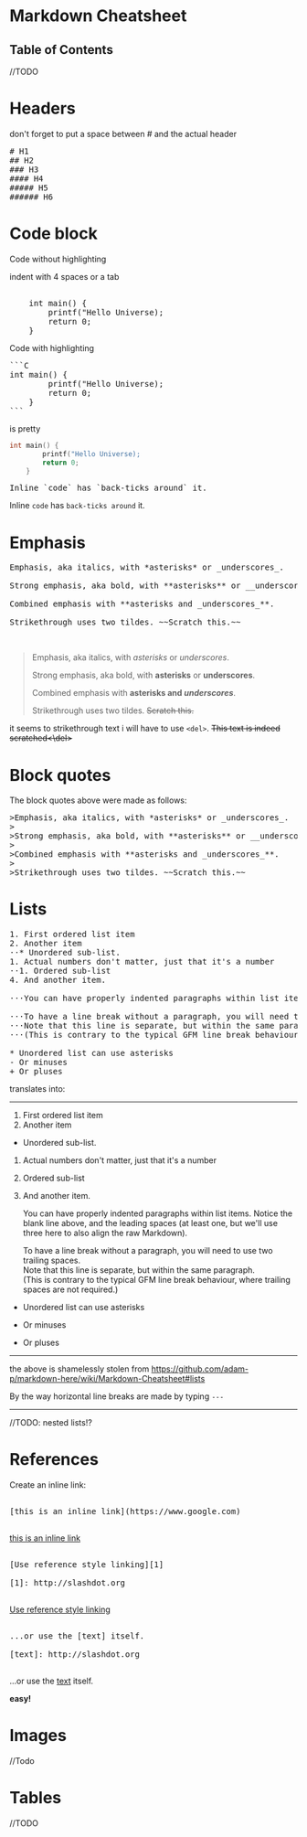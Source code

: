 # Markdown Cheatsheet

## Table of Contents

//TODO

# Headers

don't forget to put a space between \# and the actual header


<pre>
# H1
## H2
### H3
#### H4
##### H5
###### H6
</pre>

# Code block

Code without highlighting

indent with 4 spaces or a tab

<pre>   
    int main() {
        printf("Hello Universe);
        return 0;
    }
</pre>

Code with highlighting

<pre>
```C
int main() {
        printf("Hello Universe);
        return 0;
    }
```
</pre>

is pretty

```C
int main() {
        printf("Hello Universe);
        return 0;
    }
```
<pre>
Inline `code` has `back-ticks around` it.
</pre>

Inline `code` has `back-ticks around` it.

# Emphasis

<pre>
Emphasis, aka italics, with *asterisks* or _underscores_.

Strong emphasis, aka bold, with **asterisks** or __underscores__.

Combined emphasis with **asterisks and _underscores_**.

Strikethrough uses two tildes. ~~Scratch this.~~
</pre>

<br/>


>Emphasis, aka italics, with *asterisks* or _underscores_.
>
>Strong emphasis, aka bold, with **asterisks** or __underscores__.
>
>Combined emphasis with **asterisks and _underscores_**.
>
>Strikethrough uses two tildes. ~~Scratch this.~~


it seems to strikethrough text i will have to use `<del>`.
<del>This text is indeed scratched<\del>


# Block quotes

The block quotes above were made as follows:

<pre>
>Emphasis, aka italics, with *asterisks* or _underscores_.
>
>Strong emphasis, aka bold, with **asterisks** or __underscores__.
>
>Combined emphasis with **asterisks and _underscores_**.
>
>Strikethrough uses two tildes. ~~Scratch this.~~
</pre>

# Lists

<pre>
1. First ordered list item
2. Another item
⋅⋅* Unordered sub-list. 
1. Actual numbers don't matter, just that it's a number
⋅⋅1. Ordered sub-list
4. And another item.

⋅⋅⋅You can have properly indented paragraphs within list items. Notice the blank line above, and the leading spaces (at least one, but we'll use three here to also align the raw Markdown).

⋅⋅⋅To have a line break without a paragraph, you will need to use two trailing spaces.⋅⋅
⋅⋅⋅Note that this line is separate, but within the same paragraph.⋅⋅
⋅⋅⋅(This is contrary to the typical GFM line break behaviour, where trailing spaces are not required.)

* Unordered list can use asterisks
- Or minuses
+ Or pluses
</pre>

translates into:

---

1. First ordered list item
2. Another item
* Unordered sub-list. 
1. Actual numbers don't matter, just that it's a number
1. Ordered sub-list
4. And another item.
   
   You can have properly indented paragraphs within list items. Notice the blank line above, and the leading spaces (at least one, but we'll use three here to also align the raw Markdown).

   To have a line break without a paragraph, you will need to use two trailing spaces.  
 Note that this line is separate, but within the same paragraph.  
 (This is contrary to the typical GFM line break behaviour, where trailing spaces are not required.)

* Unordered list can use asterisks
- Or minuses
+ Or pluses

---

the above is shamelessly stolen from https://github.com/adam-p/markdown-here/wiki/Markdown-Cheatsheet#lists

By the way horizontal line breaks are made by typing `---`

---

//TODO: nested lists!?

# References

Create an inline link:

<pre>

[this is an inline link](https://www.google.com)

</pre>

[this is an inline link](https://www.google.com)

<pre>

[Use reference style linking][1]

[1]: http://slashdot.org

</pre>

[Use reference style linking][1]

[1]: http://slashdot.org

<pre>

...or use the [text] itself.

[text]: http://slashdot.org

</pre>

...or use the [text] itself.

[text]: http://slashdot.org

**easy!**

# Images

//Todo

# Tables

//TODO
